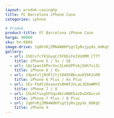```yaml
---
layout: produk-casinghp
title: FC Barcelona iPhone Case
categories: iphone

# Produk
product-title: FC Barcelona iPhone Case
harga: 90000
sku: hn-0889
image-drive: 1q0FnRjZMN4W0KPigtIyRxjpydx_HdKqt
gallery:
  - url: 1hECxfc7kSGyqCr5FbbiFeIXUXMM_CTTT
    title: iPhone 5 / 5s / SE
  - url: 1QzIpwo10PncVnc3LmkOPPvbj5Hh7viZc
    title: iPhone 6 / 6s
  - url: 19potzljNtKlCtjtDA95BbcauHI6K1nKR
    title: iPhone 6 Plus / 6s Plus
  - url: 1Ev-FbAYjOxaasVs0H0F2nLaL1E8wWMYI
    title: iPhone 7 / 8
  - url: 15LHlFuxg5FGqu4bCoNBEEaz0uGXDucsU
    title: iPhone 7 Plus / 8 Plus
  - url: 1q0FnRjZMN4W0KPigtIyRxjpydx_HdKqt
    title: iPhone X
---
```

